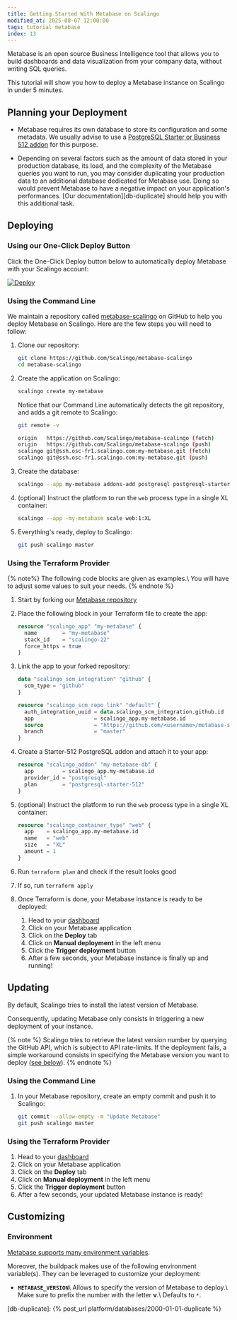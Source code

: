 ```yaml
---
title: Getting Started With Metabase on Scalingo
modified_at: 2025-08-07 12:00:00
tags: tutorial metabase
index: 13
---
```


Metabase is an open source Business Intelligence tool that allows you to build
dashboards and data visualization from your company data, without writing SQL
queries.

This tutorial will show you how to deploy a Metabase instance on Scalingo in
under 5 minutes.


## Planning your Deployment

- Metabase requires its own database to store its configuration and some
  metadata. We usually advise to use a [PostgreSQL Starter or Business 512
  addon][db-postgresql] for this purpose.

- Depending on several factors such as the amount of data stored in your
  production database, its load, and the complexity of the Metabase queries you
  want to run, you may consider duplicating your production data to an
  additional database dedicated for Metabase use. Doing so would prevent
  Metabase to have a negative impact on your application's performances.
  [Our documentation][db-duplicate] should help you with this additional task.


## Deploying

### Using our One-Click Deploy Button

Click the One-Click Deploy button below to automatically deploy Metabase with
your Scalingo account:

[![Deploy](https://cdn.scalingo.com/deploy/button.svg)][one-click]

### Using the Command Line

We maintain a repository called [metabase-scalingo]
on GitHub to help you deploy Metabase on Scalingo. Here are the few steps you
will need to follow:

1. Clone our repository:
   ```bash
   git clone https://github.com/Scalingo/metabase-scalingo
   cd metabase-scalingo
   ```

2. Create the application on Scalingo:
   ```bash
   scalingo create my-metabase
   ```

   Notice that our Command Line automatically detects the git repository, and
   adds a git remote to Scalingo:
   ```bash
   git remote -v

   origin   https://github.com/Scalingo/metabase-scalingo (fetch)
   origin   https://github.com/Scalingo/metabase-scalingo (push)
   scalingo git@ssh.osc-fr1.scalingo.com:my-metabase.git (fetch)
   scalingo git@ssh.osc-fr1.scalingo.com:my-metabase.git (push)
   ```

3. Create the database:
   ```bash
   scalingo --app my-metabase addons-add postgresql postgresql-starter-512
   ```

4. (optional) Instruct the platform to run the `web` process type in a single
   XL container:
   ```bash
   scalingo --app -my-metabase scale web:1:XL
   ```

5. Everything's ready, deploy to Scalingo:
   ```bash
   git push scalingo master
   ```

### Using the Terraform Provider

{% note%}
The following code blocks are given as examples.\\
You will have to adjust some values to suit your needs.
{% endnote %}

1. Start by forking our [Metabase repository][metabase-scalingo]
2. Place the following block in your Terraform file to create the app:
   ```terraform
   resource "scalingo_app" "my-metabase" {
     name        = "my-metabase"
     stack_id    = "scalingo-22"
     force_https = true
   }
   ```

3. Link the app to your forked repository:
   ```terraform
   data "scalingo_scm_integration" "github" {
     scm_type = "github"
   }

   resource "scalingo_scm_repo_link" "default" {
     auth_integration_uuid = data.scalingo_scm_integration.github.id
     app                   = scalingo_app.my-metabase.id
     source                = "https://github.com/<username>/metabase-scalingo"
     branch                = "master"
   }
   ```

4. Create a Starter-512 PostgreSQL addon and attach it to your app:
   ```terraform
   resource "scalingo_addon" "my-metabase-db" {
     app         = scalingo_app.my-metabase.id
     provider_id = "postgresql"
     plan        = "postgresql-starter-512"
   }
   ```

5. (optional) Instruct the platform to run the `web` process type in a single
   XL container:
   ```terraform
   resource "scalingo_container_type" "web" {
     app    = scalingo_app.my-metabase.id
     name   = "web"
     size   = "XL"
     amount = 1
   }
   ```

6. Run `terraform plan` and check if the result looks good
7. If so, run `terraform apply`
8. Once Terraform is done, your Metabase instance is ready to be deployed:
   1. Head to your [dashboard]
   2. Click on your Metabase application
   3. Click on the **Deploy** tab
   4. Click on **Manual deployment** in the left menu
   5. Click the **Trigger deployment** button
   6. After a few seconds, your Metabase instance is finally up and running!


## Updating

By default, Scalingo tries to install the latest version of Metabase.

Consequently, updating Metabase only consists in triggering a new deployment of
your instance.

{% note %}
Scalingo tries to retrieve the latest version number by querying the GitHub
API, which is subject to API rate-limits. If the deployment fails, a simple
workaround consists in specifying the Metabase version you want to deploy
([see below](#environment)).
{% endnote %}

### Using the Command Line

1. In your Metabase repository, create an empty commit and push it to Scalingo:
   ```bash
   git commit --allow-empty -m "Update Metabase"
   git push scalingo master
   ```

### Using the Terraform Provider

1. Head to your [dashboard]
2. Click on your Metabase application
3. Click on the **Deploy** tab
4. Click on **Manual deployment** in the left menu
5. Click the **Trigger deployment** button
6. After a few seconds, your updated Metabase instance is ready!


## Customizing

### Environment

[Metabase supports many environment variables][metabase-env].

Moreover, the buildpack makes use of the following environment variable(s).
They can be leveraged to customize your deployment:

- **`METABASE_VERSION`**\\
  Allows to specify the version of Metabase to deploy.\\
  Make sure to prefix the number with the letter **v**.\\
  Defaults to `*`.


[metabase-env]: https://www.metabase.com/docs/latest/operations-guide/environment-variables.html
[metabase-scalingo]: https://github.com/Scalingo/metabase-scalingo

[db-postgresql]: https://www.scalingo.com/databases/postgresql
[dashboard]: https://dashboard.scalingo.com/apps/
[one-click]: https://dashboard.scalingo.com/deploy?source=https://github.com/Scalingo/metabase-scalingo

[db-duplicate]: {% post_url platform/databases/2000-01-01-duplicate %}
